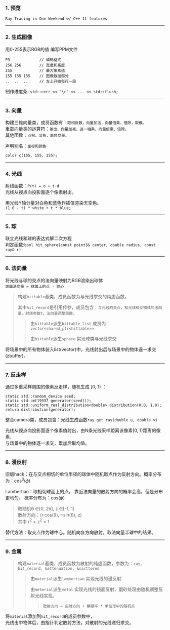 ### 1. 预览

`Ray Tracing in One Weekend w/ C++ 11 features`

---
### 2. 生成图像

用0-255表示RGB的值 编写PPM文件
```
P3             // 编码格式
256 256        // 宽度和高度
255            // 最大像素值
155 155 155    // 图像数据部分
..  ..  ..     // 左上开始每行一段
```
制作进度条:  `std::cerr << '\r' << ... << std::flush;`

---
### 3. 向量

构建三维向量类，成员函数有：`取相反数，向量加法，向量倍乘、倍除，取模。`<br>
重载向量类的运算符：`输出，向量加减，逐一相乘，向量倍乘、倍除。`<br>
其他函数：`点积，叉积，单位向量。`<br>

声明别名：`坐标和颜色`

`color c(155, 155, 155);`

---
### 4. 光线

射线函数：`P(t) = o + t·d`<br>
光线从视点向投影面逐个像素射出。

用光线Y轴分量对白色和蓝色作插值渲染天空色。<br>
`(1.0 - t) * white + t * blue;`


---
### 5. 球

联立光线和球的表达式解二次方程<br>
判定函数:`bool hit_sphere(const point3& center, double radius, const ray& r)`

---
### 6. 法向量

将光线与球的交点的法向量映射为RGB渲染出球体<br>
`球面法向量 = 球面上的点 - 球心`


> 构建`hittable`基类，成员函数为与光线求交的纯虚函数。<br>
>
> 其中`hit_record`是引用传参，成员包含：`与光线的交点，和光线相交物体的法向量，射线参数t，法向量调整函数。`<br>
>
>> 由`hittable`派生`hittable_list`  成员为：`vector<shared_ptr<hittable>>`<br>
>>
>> 由`hittable`派生`sphere`  实现球类与光线求交<br>


将场景中的所有物体装入list(vector)中，光线射出后与场景中的物体逐一求交(zbuffer)。

---
### 7. 反走样

通过多重采样周围的像素反走样，随机生成 \[0, 1) ：
```
static std::random_device seed;
static std::mt19937 generator(seed());
static std::uniform_real_distribution<double> distribution(0.0, 1.0);
return distribution(generator);
```

整合camera类，成员包含：光线生成函数`ray get_ray(double u, double v)`

光线从视点向投影面逐个像素值射出，由N条光线采样距离该像素\[0, 1)距离的像素，<br>
与场景中的物体逐一求交，累加后取均值。

---
### 8. 漫反射

旧版hack：在与交点相切的单位半径的球体中随机取点作为反射方向。概率分布为：cos<sup>3</sup>(𝜙)

Lambertian：取相切球面上的点。 靠近法向量的散射方向的概率会高，但是分布更均匀。 概率分布为：cos(𝜙)<br>
> 取随机θ ∈\[0, 2π], z ∈\[-1, 1]<br>
> 散射方向：(r·cos(θ),  r·sin(θ),  z)<br>
> 其中 r<sup>2</sup> + z<sup>2</sup> = 1<br>

替代方法：取交点作为球中心。随机向各方向散射，取法向量半球中的结果。

---
### 9. 金属

> 构建`material`基类，成员函数为散射的纯虚函数，参数为：`ray, hit_record, &attenuation, &sacttered`<br>
>> 由`material`派生`lambertian` 实现光线的漫反射<br>
>>
>> 由`meterial`派生`metal` 实现光线的镜面反射，磨砂处理由随机调整反射光线实现。
>>> `散射方向 = 反射方向 + 模糊率 * 单位球中的随机点`

将`material`添加到`hit_record`的成员参数中，<br>
光线击中物体后，由指针判定散射方法，对散射的光线递归求交。




